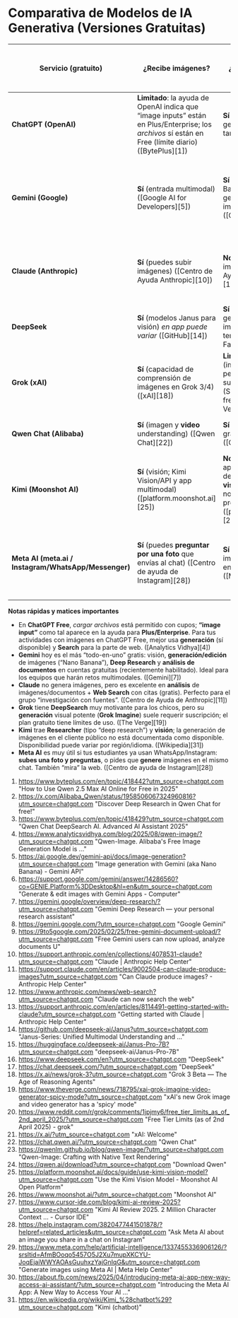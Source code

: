 # Comparativa de Modelos de IA Generativa (Versiones Gratuitas)


| Servicio (gratuito)                                  | ¿Recibe **imágenes**?                                                                                                                                | ¿**Genera** imágenes?                                                                                                                                     | ¿“Deep search / deep research”?                                                                                                                                           | ¿Modo **estudio** (tipo “estudia y aprende”)?                 | **Búsqueda web**                                                                                      | **Búsqueda en documentos**                                                                                   |
| ---------------------------------------------------- | ---------------------------------------------------------------------------------------------------------------------------------------------------- | --------------------------------------------------------------------------------------------------------------------------------------------------------- | ------------------------------------------------------------------------------------------------------------------------------------------------------------------------- | ------------------------------------------------------------- | ----------------------------------------------------------------------------------------------------- | ------------------------------------------------------------------------------------------------------------ |
| **ChatGPT (OpenAI)**                                 | **Limitado**: la ayuda de OpenAI indica que “image inputs” están en Plus/Enterprise; los *archivos* sí están en Free (límite diario) ([BytePlus][1]) | **Sí** (4o image generation disponible también para Free)                                                                                                 | **Sí** (Deep Research) con cupo limitado en Free según lanzamiento/actualizaciones ([X (formerly Twitter)][2])                                                            | **Sí** (Study Mode) disponible en la app, con límites en Free | **Sí** (ChatGPT Search; disponible incluso sin iniciar sesión) ([BytePlus][3])                        | **Sí** (subir y analizar archivos en Free, con límites) ([Analytics Vidhya][4])                              |
| **Gemini (Google)**                                  | **Sí** (entrada multimodal) ([Google AI for Developers][5])                                                                                          | **Sí** (“Nano Banana”/Gemini Image; generar y **editar** imágenes en Apps) ([Google Ayuda][6])                                                            | **Sí** (Gemini **Deep Research**, “pruébalo sin costo”) ([Gemini][7])                                                                                                     | —                                                             | **Sí** (integrado) ([Gemini][8])                                                                      | **Sí** (desde feb-2025 los **free** pueden subir y analizar Docs/PDF, y también vía Drive) ([9to5Google][9]) |
| **Claude (Anthropic)**                               | **Sí** (puedes subir imágenes) ([Centro de Ayuda Anthropic][10])                                                                                     | **No** (no produce imágenes) ([Centro de Ayuda de Anthropic][11])                                                                                         | **No** como “modo” aparte; **sí** tiene **Web Search** global en todas las cuentas (incl. Free) ([Anthropic][12])                                                         | —                                                             | **Sí** (Web Search) ([Anthropic][12])                                                                 | **Sí** (subida de archivos en Free; límites por tamaño/cantidad) ([Centro de Ayuda Anthropic][13])           |
| **DeepSeek**                                         | **Sí** (modelos Janus para visión) *en app puede variar* ([GitHub][14])                                                                              | **Sí** (familia Janus para generación de imágenes; a veces vía terceros) ([Hugging Face][15])                                                             | **Sí** (chat con búsqueda web en su sitio, con límites) ([DeepSeek][16])                                                                                                  | —                                                             | **Sí** (tiempo real/“search”) ([DeepSeek][16])                                                        | **Sí** (lectura de archivos en el chat) ([DeepSeek][17])                                                     |
| **Grok (xAI)**                                       | **Sí** (capacidad de comprensión de imágenes en Grok 3/4) ([xAI][18])                                                                                | **Limitado**: **Grok Imagine** (imagen/video) existe pero el acceso pleno suele ser **de pago** (SuperGrok/Premium+); free con recortes ([The Verge][19]) | **Sí** (DeepSearch/DeeperSearch; con cuotas en free) ([Reddit][20])                                                                                                       | —                                                             | **Sí** (búsqueda en tiempo real integrada) ([xAI][21])                                                | —                                                                                                            |
| **Qwen Chat (Alibaba)**                              | **Sí** (imagen y **video** understanding) ([Qwen Chat][22])                                                                                          | **Sí** (Qwen-Image; gratuito en chat) ([Qwen][23])                                                                                                        | —                                                                                                                                                                         | —                                                             | **Sí** (integrado) ([Qwen Chat][22])                                                                  | **Sí** (procesamiento de documentos) ([Qwen][24])                                                            |
| **Kimi (Moonshot AI)**                               | **Sí** (visión; Kimi Vision/API y app multimodal) ([platform.moonshot.ai][25])                                                                       | **No confirmado** en la app de consumo (Kimi destaca **visión/entendimiento**, no un generador propio) ([platform.moonshot.ai][25])                       | **Sí**: búsqueda en línea; y **Kimi Researcher** (agente de investigación) aparece como función del servicio (a menudo con plan de pago/uso limitado) ([moonshot.ai][26]) | —                                                             | **Sí** (online search) ([moonshot.ai][26])                                                            | **Sí** (muy largo contexto y manejo de archivos; detalles en reseñas) ([Cursor IDE中文站][27])                  |
| **Meta AI (meta.ai / Instagram/WhatsApp/Messenger)** | **Sí** (puedes **preguntar por una foto** que envías al chat) ([Centro de ayuda de Instagram][28])                                                   | **Sí** (generar y **editar** imágenes/GIFs gratis en sus apps y web) ([Meta][29])                                                                         | —                                                                                                                                                                         | —                                                             | **Sí** (“capacidad de **buscar a través de la web**” en la app de Meta AI) ([Acerca de Facebook][30]) | —                                                                                                            |

**Notas rápidas y matices importantes**

* En **ChatGPT Free**, *cargar archivos* está permitido con cupos; **“image input”** como tal aparece en la ayuda para **Plus/Enterprise**. Para tus actividades con imágenes en ChatGPT Free, mejor usa **generación** (sí disponible) y **Search** para la parte de web. ([Analytics Vidhya][4])
* **Gemini** hoy es el más “todo-en-uno” gratis: visión, **generación/edición** de imágenes (“Nano Banana”), **Deep Research** y **análisis de documentos** en cuentas gratuitas (recientemente habilitado). Ideal para los equipos que harán retos multimodales. ([Gemini][7])
* **Claude** no genera imágenes, pero es excelente en **análisis** de imágenes/documentos + **Web Search** con citas (gratis). Perfecto para el grupo “investigación con fuentes”. ([Centro de Ayuda de Anthropic][11])
* **Grok** tiene **DeepSearch** muy motivante para los chicos, pero su **generación** visual potente (**Grok Imagine**) suele requerir suscripción; el plan gratuito tiene límites de uso. ([The Verge][19])
* **Kimi** trae **Researcher** (tipo “deep research”) y **visión**; la generación de imágenes en el cliente público no está documentada como disponible. Disponibilidad puede variar por región/idioma. ([Wikipedia][31])
* **Meta AI** es muy útil si tus estudiantes ya usan WhatsApp/Instagram: **subes una foto y preguntas**, o pides que **genere** imágenes en el mismo chat. También “mira” la web. ([Centro de ayuda de Instagram][28])


1. https://www.byteplus.com/en/topic/418442?utm_source=chatgpt.com "How to Use Qwen 2.5 Max AI Online for Free in 2025"
2. https://x.com/Alibaba_Qwen/status/1958506067324960816?utm_source=chatgpt.com "Discover Deep Research in Qwen Chat for free!"
3. https://www.byteplus.com/en/topic/418429?utm_source=chatgpt.com "Qwen Chat DeepSearch AI. Advanced AI Assistant 2025"
4. https://www.analyticsvidhya.com/blog/2025/08/qwen-image/?utm_source=chatgpt.com "Qwen-Image. Alibaba's Free Image Generation Model is ..."
5. https://ai.google.dev/gemini-api/docs/image-generation?utm_source=chatgpt.com "Image generation with Gemini (aka Nano Banana) - Gemini API"
6. https://support.google.com/gemini/answer/14286560?co=GENIE.Platform%3DDesktop&hl=en&utm_source=chatgpt.com "Generate & edit images with Gemini Apps - Computer"
7. https://gemini.google/overview/deep-research/?utm_source=chatgpt.com "Gemini Deep Research — your personal research assistant"
8. https://gemini.google.com/?utm_source=chatgpt.com "Google Gemini"
9. https://9to5google.com/2025/02/25/free-gemini-document-upload/?utm_source=chatgpt.com "Free Gemini users can now upload, analyze documents U"
10. https://support.anthropic.com/en/collections/4078531-claude?utm_source=chatgpt.com "Claude | Anthropic Help Center"
11. https://support.claude.com/en/articles/9002504-can-claude-produce-images?utm_source=chatgpt.com "Can Claude produce images? - Anthropic Help Center"
12. https://www.anthropic.com/news/web-search?utm_source=chatgpt.com "Claude can now search the web"
13. https://support.anthropic.com/en/articles/8114491-getting-started-with-claude?utm_source=chatgpt.com "Getting started with Claude | Anthropic Help Center"
14. https://github.com/deepseek-ai/Janus?utm_source=chatgpt.com "Janus-Series: Unified Multimodal Understanding and ..."
15. https://huggingface.co/deepseek-ai/Janus-Pro-7B?utm_source=chatgpt.com "deepseek-ai/Janus-Pro-7B"
16. https://www.deepseek.com/en?utm_source=chatgpt.com "DeepSeek"
17. https://chat.deepseek.com/?utm_source=chatgpt.com "DeepSeek"
18. https://x.ai/news/grok-3?utm_source=chatgpt.com "Grok 3 Beta — The Age of Reasoning Agents"
19. https://www.theverge.com/news/718795/xai-grok-imagine-video-generator-spicy-mode?utm_source=chatgpt.com "xAI's new Grok image and video generator has a 'spicy' mode"
20. https://www.reddit.com/r/grok/comments/1jpjmy6/free_tier_limits_as_of_2nd_april_2025/?utm_source=chatgpt.com "Free Tier Limits (as of 2nd April 2025) - grok"
21. https://x.ai/?utm_source=chatgpt.com "xAI: Welcome"
22. https://chat.qwen.ai/?utm_source=chatgpt.com "Qwen Chat"
23. https://qwenlm.github.io/blog/qwen-image/?utm_source=chatgpt.com "Qwen-Image: Crafting with Native Text Rendering"
24. https://qwen.ai/download?utm_source=chatgpt.com "Download Qwen"
25. https://platform.moonshot.ai/docs/guide/use-kimi-vision-model?utm_source=chatgpt.com "Use the Kimi Vision Model - Moonshot AI Open Platform"
26. https://www.moonshot.ai/?utm_source=chatgpt.com "Moonshot AI"
27. https://www.cursor-ide.com/blog/kimi-ai-review-2025?utm_source=chatgpt.com "Kimi AI Review 2025. 2 Million Character Context ... - Cursor IDE"
28. https://help.instagram.com/3820477441501878/?helpref=related_articles&utm_source=chatgpt.com "Ask Meta AI about an image you share in a chat on Instagram"
29. https://www.meta.com/help/artificial-intelligence/1337455336906126/?srsltid=AfmBOoqo5457O5J2Xu7mupXKCYU-JoqEjaiWWYAOAsGuuhxzYajGnIqG&utm_source=chatgpt.com "Generate images using Meta AI | Meta Help Center"
30. https://about.fb.com/news/2025/04/introducing-meta-ai-app-new-way-access-ai-assistant/?utm_source=chatgpt.com "Introducing the Meta AI App: A New Way to Access Your AI ..."
31. https://en.wikipedia.org/wiki/Kimi_%28chatbot%29?utm_source=chatgpt.com "Kimi (chatbot)"
